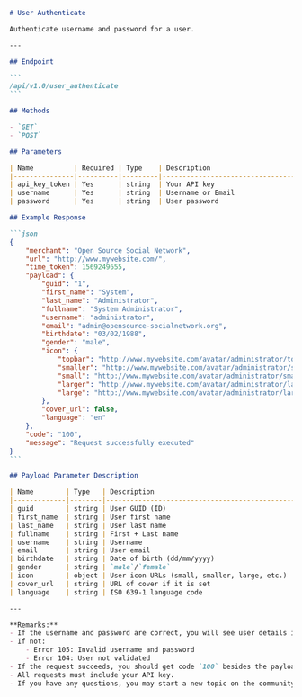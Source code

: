 ````markdown name=docs/endpoints/user_authenticate.md
# User Authenticate

Authenticate username and password for a user.

---

## Endpoint

```
/api/v1.0/user_authenticate
```

## Methods

- `GET`
- `POST`

## Parameters

| Name          | Required | Type    | Description                           |
|---------------|----------|---------|---------------------------------------|
| api_key_token | Yes      | string  | Your API key                          |
| username      | Yes      | string  | Username or Email                     |
| password      | Yes      | string  | User password                         |

## Example Response

```json
{
    "merchant": "Open Source Social Network",
    "url": "http://www.mywebsite.com/",
    "time_token": 1569249655,
    "payload": {
        "guid": "1",
        "first_name": "System",
        "last_name": "Administrator",
        "fullname": "System Administrator",
        "username": "administrator",
        "email": "admin@opensource-socialnetwork.org",
        "birthdate": "03/02/1988",
        "gender": "male",
        "icon": {
            "topbar": "http://www.mywebsite.com/avatar/administrator/topbar/63607d3306a93f7b46fa6053804fb654.jpeg",
            "smaller": "http://www.mywebsite.com/avatar/administrator/smaller/6fccce7ebeed8588d2d8ea6b1885b2ab.jpeg",
            "small": "http://www.mywebsite.com/avatar/administrator/small/dffbce57613957579d1cb3e4bf75fe15.jpeg",
            "larger": "http://www.mywebsite.com/avatar/administrator/larger/7c98c47e931c1395dceb50ea5d745957.jpeg",
            "large": "http://www.mywebsite.com/avatar/administrator/large/90345a0b905421c38dcb554c465fcca7.jpeg"
        },
        "cover_url": false,
        "language": "en"
    },
    "code": "100",
    "message": "Request successfully executed"
}
```

## Payload Parameter Description

| Name        | Type   | Description                                       |
|-------------|--------|---------------------------------------------------|
| guid        | string | User GUID (ID)                                    |
| first_name  | string | User first name                                   |
| last_name   | string | User last name                                    |
| fullname    | string | First + Last name                                 |
| username    | string | Username                                          |
| email       | string | User email                                        |
| birthdate   | string | Date of birth (dd/mm/yyyy)                        |
| gender      | string | `male`/`female`                                   |
| icon        | object | User icon URLs (small, smaller, large, etc.)      |
| cover_url   | string | URL of cover if it is set                         |
| language    | string | ISO 639-1 language code                           |

---

**Remarks:**
- If the username and password are correct, you will see user details in the payload.
- If not:
    - Error 105: Invalid username and password
    - Error 104: User not validated
- If the request succeeds, you should get code `100` besides the payload.
- All requests must include your API key.
- If you have any questions, you may start a new topic on the community.
````
